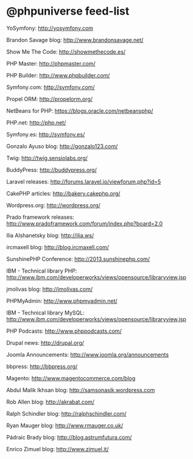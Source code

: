 @phpuniverse feed-list
======================

YoSymfony: http://yosymfony.com

Brandon Savage blog: http://www.brandonsavage.net/

Show Me The Code: http://showmethecode.es/

PHP Master: http://phpmaster.com/

PHP Builder: http://www.phpbuilder.com/

Symfony.com: http://symfony.com/

Propel ORM: http://propelorm.org/

NetBeans for PHP: https://blogs.oracle.com/netbeansphp/

PHP.net: http://php.net/

Symfony.es: http://symfony.es/

Gonzalo Ayuso blog: http://gonzalo123.com/

Twig: http://twig.sensiolabs.org/

BuddyPress: http://buddypress.org/

Laravel releases: http://forums.laravel.io/viewforum.php?id=5

CakePHP articles: http://bakery.cakephp.org/

Wordpress.org: http://wordpress.org/

Prado framework releases: http://www.pradoframework.com/forum/index.php?board=2.0

Ilia Alshanetsky blog: http://ilia.ws/

ircmaxell blog: http://blog.ircmaxell.com/

SunshinePHP Conference: http://2013.sunshinephp.com/

IBM - Technical library PHP: http://www.ibm.com/developerworks/views/opensource/libraryview.jsp

jmolivas blog: http://jmolivas.com/

PHPMyAdmin: http://www.phpmyadmin.net/

IBM - Technical library MySQL: http://www.ibm.com/developerworks/views/opensource/libraryview.jsp

PHP Podcasts: http://www.phppodcasts.com/

Drupal news: http://drupal.org/

Joomla Announcements: http://www.joomla.org/announcements

bbpress: http://bbpress.org/

Magento: http://www.magentocommerce.com/blog

Abdul Malik Ikhsan blog: http://samsonasik.wordpress.com

Rob Allen blog:  http://akrabat.com/

Ralph Schindler blog: http://ralphschindler.com/

Ryan Mauger blog: http://www.rmauger.co.uk/

Pádraic Brady blog: http://blog.astrumfutura.com/

Enrico Zimuel blog: http://www.zimuel.it/
